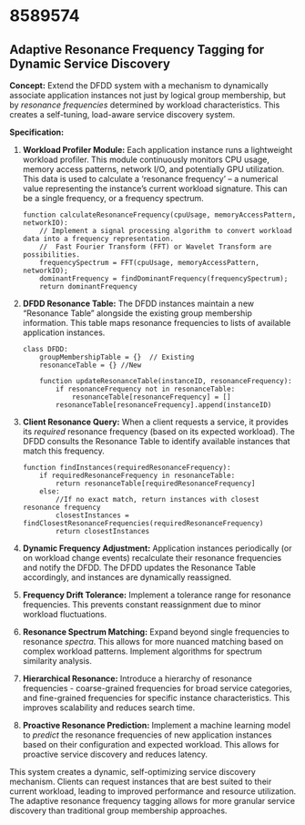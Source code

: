 # 8589574

## Adaptive Resonance Frequency Tagging for Dynamic Service Discovery

**Concept:** Extend the DFDD system with a mechanism to dynamically associate application instances not just by logical group membership, but by *resonance frequencies* determined by workload characteristics. This creates a self-tuning, load-aware service discovery system.

**Specification:**

1.  **Workload Profiler Module:** Each application instance runs a lightweight workload profiler. This module continuously monitors CPU usage, memory access patterns, network I/O, and potentially GPU utilization. This data is used to calculate a ‘resonance frequency’ – a numerical value representing the instance’s current workload signature.  This can be a single frequency, or a frequency spectrum.

    ```pseudocode
    function calculateResonanceFrequency(cpuUsage, memoryAccessPattern, networkIO):
        // Implement a signal processing algorithm to convert workload data into a frequency representation.
        //  Fast Fourier Transform (FFT) or Wavelet Transform are possibilities.
        frequencySpectrum = FFT(cpuUsage, memoryAccessPattern, networkIO);
        dominantFrequency = findDominantFrequency(frequencySpectrum);
        return dominantFrequency
    ```

2.  **DFDD Resonance Table:** The DFDD instances maintain a new “Resonance Table” alongside the existing group membership information.  This table maps resonance frequencies to lists of available application instances.

    ```pseudocode
    class DFDD:
        groupMembershipTable = {}  // Existing
        resonanceTable = {} //New
        
        function updateResonanceTable(instanceID, resonanceFrequency):
            if resonanceFrequency not in resonanceTable:
                resonanceTable[resonanceFrequency] = []
            resonanceTable[resonanceFrequency].append(instanceID)
    ```

3.  **Client Resonance Query:** When a client requests a service, it provides its *required* resonance frequency (based on its expected workload). The DFDD consults the Resonance Table to identify available instances that match this frequency.

    ```pseudocode
    function findInstances(requiredResonanceFrequency):
        if requiredResonanceFrequency in resonanceTable:
            return resonanceTable[requiredResonanceFrequency]
        else:
            //If no exact match, return instances with closest resonance frequency
            closestInstances = findClosestResonanceFrequencies(requiredResonanceFrequency)
            return closestInstances
    ```

4.  **Dynamic Frequency Adjustment:** Application instances periodically (or on workload change events) recalculate their resonance frequencies and notify the DFDD.  The DFDD updates the Resonance Table accordingly, and instances are dynamically reassigned.

5.  **Frequency Drift Tolerance:** Implement a tolerance range for resonance frequencies. This prevents constant reassignment due to minor workload fluctuations.

6. **Resonance Spectrum Matching:** Expand beyond single frequencies to resonance *spectra*. This allows for more nuanced matching based on complex workload patterns. Implement algorithms for spectrum similarity analysis.

7. **Hierarchical Resonance:**  Introduce a hierarchy of resonance frequencies - coarse-grained frequencies for broad service categories, and fine-grained frequencies for specific instance characteristics. This improves scalability and reduces search time.

8. **Proactive Resonance Prediction:** Implement a machine learning model to *predict* the resonance frequencies of new application instances based on their configuration and expected workload. This allows for proactive service discovery and reduces latency.



This system creates a dynamic, self-optimizing service discovery mechanism. Clients can request instances that are best suited to their current workload, leading to improved performance and resource utilization. The adaptive resonance frequency tagging allows for more granular service discovery than traditional group membership approaches.
